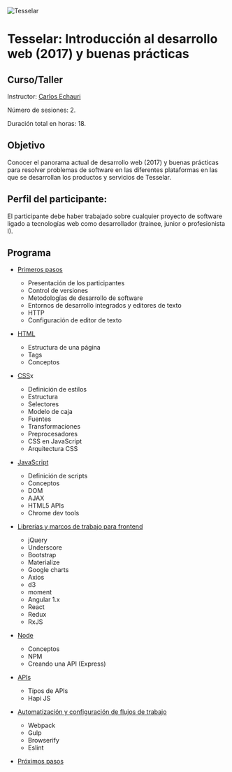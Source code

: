 ![Tesselar](https://avatars1.githubusercontent.com/u/17596464?s=200&v=4)

# Tesselar: Introducción al desarrollo web (2017) y buenas prácticas
## Curso/Taller

Instructor: [Carlos Echauri](http://dev.charliechauri.com)

Número de sesiones: 2.

Duración total en horas: 18.

## Objetivo
Conocer el panorama actual de desarrollo web (2017) y buenas prácticas para resolver problemas de software en las diferentes plataformas en las que se desarrollan los productos y servicios de Tesselar.

## Perfil del participante:
El participante debe haber trabajado sobre cualquier proyecto de software ligado a tecnologías web como desarrollador (trainee, junior o profesionista I).

## Programa

* [Primeros pasos](./contents/first-steps/first-steps.md)
   * Presentación de los participantes
   * Control de versiones
   * Metodologías de desarrollo de software
   * Entornos de desarrollo integrados y editores de texto
   * HTTP
   * Configuración de editor de texto

* [HTML](./contents/html/html.md)
    * Estructura de una página
    * Tags
    * Conceptos

* [CSS](./contents/css/css.md)x
    * Definición de estilos
    * Estructura
    * Selectores
    * Modelo de caja
    * Fuentes
    * Transformaciones
    * Preprocesadores
    * CSS en JavaScript
    * Arquitectura CSS

* [JavaScript](./contents/javascript/javascript.md)
    * Definición de scripts
    * Conceptos
    * DOM
    * AJAX
    * HTML5 APIs
    * Chrome dev tools

* [Librerías y marcos de trabajo para frontend](./contents/frontend-libraries-frameworks/frontend-libraries-frameworks.md)
    * jQuery
    * Underscore
    * Bootstrap
    * Materialize
    * Google charts
    * Axios
    * d3
    * moment
    * Angular 1.x
    * React
    * Redux
    * RxJS

* [Node](./contents/node/node.md)
    * Conceptos
    * NPM
    * Creando una API (Express)

* [APIs](./contents/apis/apis.md)
    * Tipos de APIs
    * Hapi JS

* [Automatización y configuración de flujos de trabajo](./contents/workflow-automation-configuration/workflow-automation-configuration.md)
    * Webpack
    * Gulp
    * Browserify
    * Eslint

* [Próximos pasos](./contents/next-steps/next-steps.md)